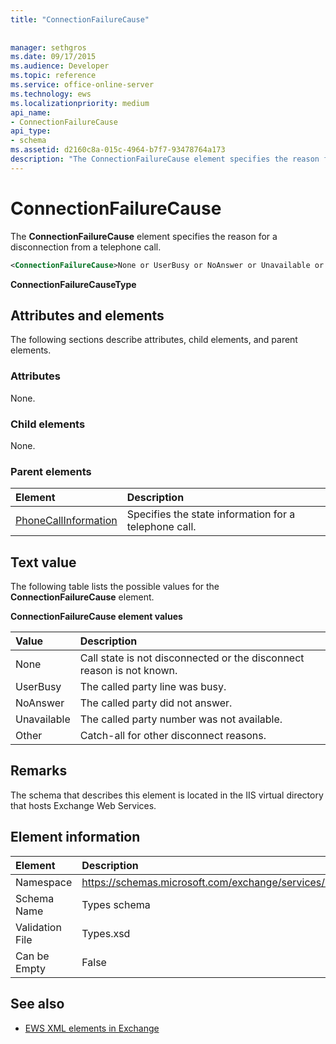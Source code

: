 ```yaml
---
title: "ConnectionFailureCause"
 
 
manager: sethgros
ms.date: 09/17/2015
ms.audience: Developer
ms.topic: reference
ms.service: office-online-server
ms.technology: ews
ms.localizationpriority: medium
api_name:
- ConnectionFailureCause
api_type:
- schema
ms.assetid: d2160c8a-015c-4964-b7f7-93478764a173
description: "The ConnectionFailureCause element specifies the reason for a disconnection from a telephone call."
---
```


# ConnectionFailureCause

The **ConnectionFailureCause** element specifies the reason for a disconnection from a telephone call. 
  
```xml
<ConnectionFailureCause>None or UserBusy or NoAnswer or Unavailable or Other</ConnectionFailureCause>
```

 **ConnectionFailureCauseType**
## Attributes and elements

The following sections describe attributes, child elements, and parent elements.
  
### Attributes

None.
  
### Child elements

None.
  
### Parent elements

|**Element**|**Description**|
|:-----|:-----|
|[PhoneCallInformation](phonecallinformation.md) <br/> |Specifies the state information for a telephone call.  <br/> |
   
## Text value

The following table lists the possible values for the **ConnectionFailureCause** element. 
  
**ConnectionFailureCause element values**

|**Value**|**Description**|
|:-----|:-----|
|None  <br/> |Call state is not disconnected or the disconnect reason is not known.  <br/> |
|UserBusy  <br/> |The called party line was busy.  <br/> |
|NoAnswer  <br/> |The called party did not answer.  <br/> |
|Unavailable  <br/> |The called party number was not available.  <br/> |
|Other  <br/> |Catch-all for other disconnect reasons.  <br/> |
   
## Remarks

The schema that describes this element is located in the IIS virtual directory that hosts Exchange Web Services.
  
## Element information

|**Element**|**Description**|
|:-----|:-----|
|Namespace  <br/> |https://schemas.microsoft.com/exchange/services/2006/types  <br/> |
|Schema Name  <br/> |Types schema  <br/> |
|Validation File  <br/> |Types.xsd  <br/> |
|Can be Empty  <br/> |False  <br/> |
   
## See also



- [EWS XML elements in Exchange](ews-xml-elements-in-exchange.md)

